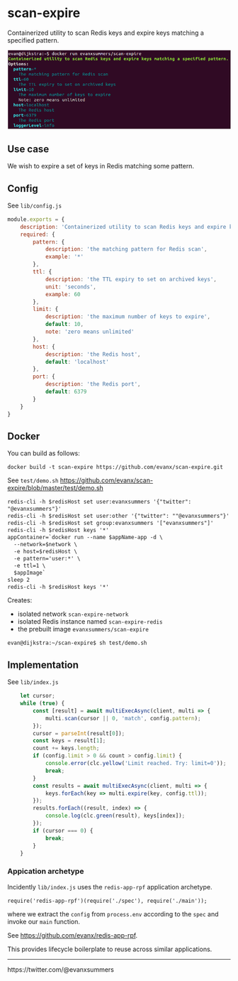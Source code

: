 # scan-expire

Containerized utility to scan Redis keys and expire keys matching a specified pattern.

<img src="https://raw.githubusercontent.com/evanx/scan-expire/master/docs/readme/main.png"/>

## Use case

We wish to expire a set of keys in Redis matching some pattern.

## Config

See `lib/config.js`
```javascript
module.exports = {
    description: 'Containerized utility to scan Redis keys and expire keys matching a specified pattern.',
    required: {
        pattern: {
            description: 'the matching pattern for Redis scan',
            example: '*'
        },
        ttl: {
            description: 'the TTL expiry to set on archived keys',
            unit: 'seconds',
            example: 60
        },
        limit: {
            description: 'the maximum number of keys to expire',
            default: 10,
            note: 'zero means unlimited'
        },
        host: {
            description: 'the Redis host',
            default: 'localhost'
        },
        port: {
            description: 'the Redis port',
            default: 6379
        }
    }
}
```

## Docker

You can build as follows:
```shell
docker build -t scan-expire https://github.com/evanx/scan-expire.git
```

See `test/demo.sh` https://github.com/evanx/scan-expire/blob/master/test/demo.sh
```shell
redis-cli -h $redisHost set user:evanxsummers '{"twitter": "@evanxsummers"}'
redis-cli -h $redisHost set user:other '{"twitter": ""@evanxsummers"}'
redis-cli -h $redisHost set group:evanxsummers '["evanxsummers"]'
redis-cli -h $redisHost keys '*'
appContainer=`docker run --name $appName-app -d \
  --network=$network \
  -e host=$redisHost \
  -e pattern='user:*' \
  -e ttl=1 \
  $appImage`
sleep 2
redis-cli -h $redisHost keys '*'
```

Creates:
- isolated network `scan-expire-network`
- isolated Redis instance named `scan-expire-redis`
- the prebuilt image `evanxsummers/scan-expire`

```
evan@dijkstra:~/scan-expire$ sh test/demo.sh

```

## Implementation

See `lib/index.js`

```javascript
    let cursor;
    while (true) {
        const [result] = await multiExecAsync(client, multi => {
            multi.scan(cursor || 0, 'match', config.pattern);
        });
        cursor = parseInt(result[0]);
        const keys = result[1];
        count += keys.length;
        if (config.limit > 0 && count > config.limit) {
            console.error(clc.yellow('Limit reached. Try: limit=0'));
            break;
        }
        const results = await multiExecAsync(client, multi => {
            keys.forEach(key => multi.expire(key, config.ttl));
        });
        results.forEach((result, index) => {
            console.log(clc.green(result), keys[index]);
        });
        if (cursor === 0) {
            break;
        }
    }
```

### Appication archetype

Incidently `lib/index.js` uses the `redis-app-rpf` application archetype.
```
require('redis-app-rpf')(require('./spec'), require('./main'));
```
where we extract the `config` from `process.env` according to the `spec` and invoke our `main` function.

See https://github.com/evanx/redis-app-rpf.

This provides lifecycle boilerplate to reuse across similar applications.

<hr>
https://twitter.com/@evanxsummers
